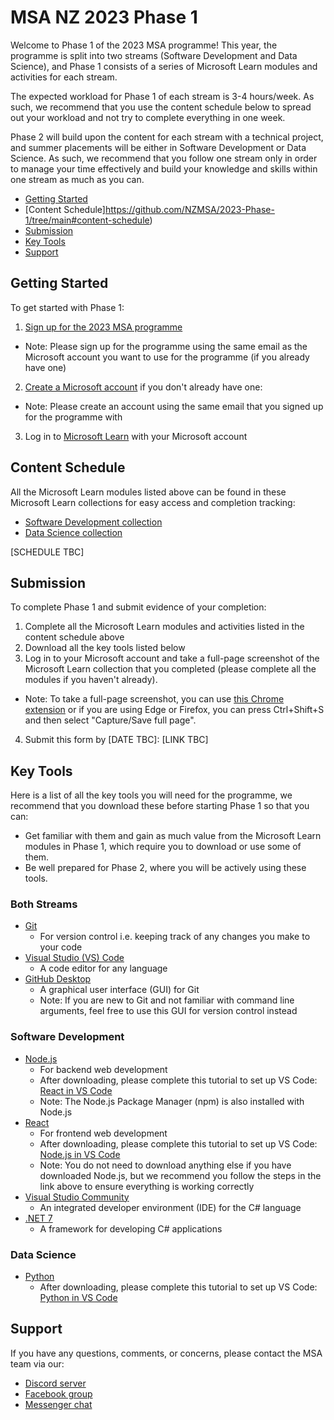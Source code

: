 # MSA NZ 2023 Phase 1

Welcome to Phase 1 of the 2023 MSA programme! This year, the programme is split into two streams (Software Development and Data Science), and Phase 1 consists of a series of Microsoft Learn modules and activities for each stream.

The expected workload for Phase 1 of each stream is 3-4 hours/week. As such, we recommend that you use the content schedule below to spread out your workload and not try to complete everything in one week.

Phase 2 will build upon the content for each stream with a technical project, and summer placements will be either in Software Development or Data Science. As such, we recommend that you follow one stream only in order to manage your time effectively and build your knowledge and skills within one stream as much as you can.

- [Getting Started](https://github.com/NZMSA/2023-Phase-1/tree/main#getting-started)
- [Content Schedule]https://github.com/NZMSA/2023-Phase-1/tree/main#content-schedule)
- [Submission](https://github.com/NZMSA/2023-Phase-1/tree/main#submission)
- [Key Tools](https://github.com/NZMSA/2023-Phase-1/tree/main#key-tools)
- [Support](https://github.com/NZMSA/2023-Phase-1/tree/main#support)

## Getting Started

To get started with Phase 1:
1. [Sign up for the 2023 MSA programme](https://forms.office.com/r/beXXMJTAac)
- Note: Please sign up for the programme using the same email as the Microsoft account you want to use for the programme (if you already have one)
2. [Create a Microsoft account](https://account.microsoft.com/account/Account) if you don't already have one: 
- Note: Please create an account using the same email that you signed up for the programme with
3. Log in to [Microsoft Learn](https://learn.microsoft.com/en-gb) with your Microsoft account

## Content Schedule

All the Microsoft Learn modules listed above can be found in these Microsoft Learn collections for easy access and completion tracking:
- [Software Development collection](https://learn.microsoft.com/en-gb/users/msa-nz/collections/4m8nhoyrwj1555)
- [Data Science collection](https://learn.microsoft.com/en-nz/users/msa-nz/collections/n2kyanp2128q50)

[SCHEDULE TBC]

## Submission

To complete Phase 1 and submit evidence of your completion:
1. Complete all the Microsoft Learn modules and activities listed in the content schedule above
2. Download all the key tools listed below
3. Log in to your Microsoft account and take a full-page screenshot of the Microsoft Learn collection that you completed (please complete all the modules if you haven't already).
- Note: To take a full-page screenshot, you can use [this Chrome extension](https://chrome.google.com/webstore/detail/awesome-screenshot-and-sc/nlipoenfbbikpbjkfpfillcgkoblgpmj) or if you are using Edge or Firefox, you can press Ctrl+Shift+S and then select "Capture/Save full page".
4. Submit this form by [DATE TBC]: [LINK TBC]

## Key Tools

Here is a list of all the key tools you will need for the programme, we recommend that you download these before starting Phase 1 so that you can:
- Get familiar with them and gain as much value from the Microsoft Learn modules in Phase 1, which require you to download or use some of them.
- Be well prepared for Phase 2, where you will be actively using these tools.

### Both Streams

- [Git](https://git-scm.com/downloads)
  - For version control i.e. keeping track of any changes you make to your code
- [Visual Studio (VS) Code](https://code.visualstudio.com/Download)
  - A code editor for any language
- [GitHub Desktop](https://desktop.github.com)
  - A graphical user interface (GUI) for Git
  - Note: If you are new to Git and not familiar with command line arguments, feel free to use this GUI for version control instead

### Software Development

- [Node.js](https://nodejs.org/en/download)
  - For backend web development
  - After downloading, please complete this tutorial to set up VS Code: [React in VS Code](https://code.visualstudio.com/docs/nodejs/nodejs-tutorial)
  - Note: The Node.js Package Manager (npm) is also installed with Node.js
- [React](https://github.com/facebook/create-react-app#creating-an-app)
  - For frontend web development
  - After downloading, please complete this tutorial to set up VS Code: [Node.js in VS Code](https://code.visualstudio.com/docs/nodejs/reactjs-tutorial)
  - Note: You do not need to download anything else if you have downloaded Node.js, but we recommend you follow the steps in the link above to ensure everything is working correctly
- [Visual Studio Community](https://visualstudio.microsoft.com/vs/community)
  - An integrated developer environment (IDE) for the C# language
- [.NET 7](https://dotnet.microsoft.com/en-us/download)
  - A framework for developing C# applications

### Data Science

- [Python](https://www.python.org/downloads)
  - After downloading, please complete this tutorial to set up VS Code: [Python in VS Code](https://code.visualstudio.com/docs/python/python-tutorial)

## Support

If you have any questions, comments, or concerns, please contact the MSA team via our:
- [Discord server](https://discord.gg/2WCtnQDjEf)
- [Facebook group](https://www.facebook.com/groups/msaccelerator)
- [Messenger chat](https://www.m.me/studentaccelerator)
